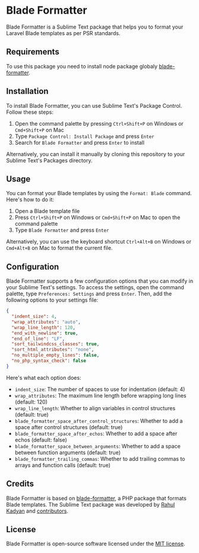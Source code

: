 Blade Formatter
===============

Blade Formatter is a Sublime Text package that helps you to format your Laravel Blade templates as per PSR standards.

Requirements
------------
To use this package you need to install node package globaly [blade-formatter](https://github.com/shufo/blade-formatter).

Installation
------------

To install Blade Formatter, you can use Sublime Text's Package Control. Follow these steps:

1.  Open the command palette by pressing `Ctrl+Shift+P` on Windows or `Cmd+Shift+P` on Mac
2.  Type `Package Control: Install Package` and press `Enter`
3.  Search for `Blade Formatter` and press `Enter` to install

Alternatively, you can install it manually by cloning this repository to your Sublime Text's Packages directory.

Usage
-----

You can format your Blade templates by using the `Format: Blade` command. Here's how to do it:

1.  Open a Blade template file
2.  Press `Ctrl+Shift+P` on Windows or `Cmd+Shift+P` on Mac to open the command palette
3.  Type `Blade Formatter` and press `Enter`

Alternatively, you can use the keyboard shortcut `Ctrl+Alt+B` on Windows or `Cmd+Alt+B` on Mac to format the current file.

Configuration
-------------

Blade Formatter supports a few configuration options that you can modify in your Sublime Text's settings. To access the settings, open the command palette, type `Preferences: Settings` and press `Enter`. Then, add the following options to your settings file:

```json
{
  "indent_size": 4,
  "wrap_attributes": "auto",
  "wrap_line_length": 120,
  "end_with_newline": true,
  "end_of_line": "LF",
  "sort_tailwindcss_classes": true,
  "sort_html_attributes": "none",
  "no_multiple_empty_lines": false,
  "no_php_syntax_check": false
}
```

Here's what each option does:

*   `indent_size`: The number of spaces to use for indentation (default: 4)
*   `wrap_attributes`: The maximum line length before wrapping long lines (default: 120)
*   `wrap_line_length`: Whether to align variables in control structures (default: true)
*   `blade_formatter_space_after_control_structures`: Whether to add a space after control structures (default: true)
*   `blade_formatter_space_after_echos`: Whether to add a space after echos (default: false)
*   `blade_formatter_space_between_arguments`: Whether to add a space between function arguments (default: true)
*   `blade_formatter_trailing_commas`: Whether to add trailing commas to arrays and function calls (default: true)

Credits
-------

Blade Formatter is based on [blade-formatter](https://github.com/jenky/blade-formatter), a PHP package that formats Blade templates. The Sublime Text package was developed by [Rahul Kadyan](https://github.com/rahulhaque) and [contributors](https://github.com/rahulhaque/sublime-blade-formatter/graphs/contributors).

License
-------

Blade Formatter is open-source software licensed under the [MIT license](https://opensource.org/licenses/MIT).